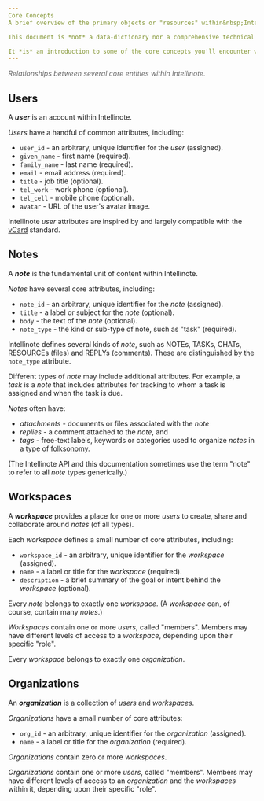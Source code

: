 ```yaml
---
Core Concepts
A brief overview of the primary objects or "resources" within&nbsp;Intellinote.

This document is *not* a data-dictionary nor a comprehensive technical reference.

It *is* an introduction to some of the core concepts you'll encounter within the Intellinote API, intended to help you better understand and navigate the Intellinote framework.
---
```



<p><i style="color:#666">Relationships between several core entities within Intellinote.</i></p>
</div>


## Users

A ***user*** is an account within Intellinote.

*Users* have a handful of common attributes, including:

 * `user_id` - an arbitrary, unique identifier for the *user* (assigned).
 * `given_name` - first name (required).
 * `family_name` - last name (required).
 * `email` - email address (required).
 * `title` - job title (optional).
 * `tel_work` - work phone (optional).
 * `tel_cell` - mobile phone (optional).
 * `avatar` - URL of the user's avatar image.

Intellinote *user* attributes are inspired by and largely compatible
with the [vCard](http://en.wikipedia.org/wiki/VCard) standard.



## Notes

A ***note*** is the fundamental unit of content within Intellinote.

*Notes* have several core attributes, including:

 * `note_id` - an arbitrary, unique identifier for the *note* (assigned).
 * `title` - a label or subject for the *note* (optional).
 * `body` - the text of the *note* (optional).
 * `note_type` - the kind or sub-type of note, such as "task" (required).

Intellinote defines several kinds of *note*, such as NOTEs, TASKs, CHATs, RESOURCEs (files) and REPLYs (comments). These are distinguished by the `note_type` attribute.

Different types of *note* may include additional attributes.  For example, a *task* is a *note* that includes attributes for tracking to whom a task is assigned and when the task is due.

*Notes* often have:

 - *attachments* - documents or files associated with the *note*
 - *replies* - a comment attached to the *note*, and
 - *tags* - free-text labels, keywords or categories used to organize *notes* in a type of [folksonomy](http://en.wikipedia.org/wiki/Folksonomy).

(The Intellinote API and this documentation sometimes use the term "note" to refer to all *note* types generically.)

## Workspaces

A ***workspace*** provides a place for one or more *users* to create, share and collaborate around *notes* (of all types).

Each *workspace* defines a small number of core attributes, including:

 * `workspace_id` - an arbitrary, unique identifier for the *workspace* (assigned).
 * `name` - a label or title for the *workspace* (required).
 * `description` - a brief summary of the goal or intent behind the *workspace* (optional).

Every *note* belongs to exactly one *workspace*.  (A *workspace* can, of course, contain many *notes*.)

*Workspaces* contain one or more *users*, called "members".  Members may have different levels of access to a *workspace*, depending upon their specific "role".

Every *workspace* belongs to exactly one *organization*.

## Organizations

An ***organization*** is a collection of *users* and *workspaces*.

*Organizations* have a small number of core attributes:

 * `org_id` - an arbitrary, unique identifier for the *organization* (assigned).
 * `name` - a label or title for the *organization* (required).

*Organizations* contain zero or more *workspaces*.

*Organizations* contain one or more *users*, called "members".  Members may have different levels of access to an *organization* and the *workspaces* within it, depending upon their specific "role".
